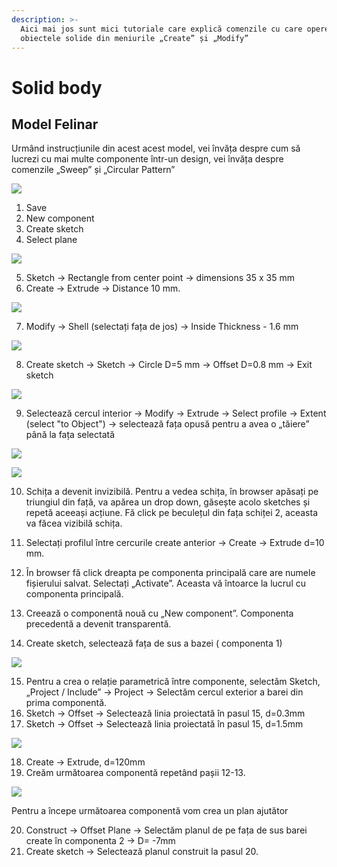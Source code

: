 ```yaml
---
description: >-
  Aici mai jos sunt mici tutoriale care explică comenzile cu care operezi pe
  obiectele solide din meniurile „Create” și „Modify”
---
```


# Solid body

## Model Felinar

Urmând instrucțiunile din acest acest model, vei învăța despre cum să lucrezi cu mai multe componente într-un design, vei învăța despre comenzile „Sweep” și „Circular Pattern”

![](../.gitbook/assets/image%20%2858%29.png)

1. Save
2. New component
3. Create sketch
4. Select plane

![](../.gitbook/assets/image%20%28145%29.png)

5. Sketch -&gt; Rectangle from center point -&gt; dimensions 35 x 35 mm  
6. Create -&gt; Extrude -&gt; Distance 10 mm.

![](../.gitbook/assets/image%20%28123%29.png)

7. Modify -&gt; Shell \(selectați fața de jos\) -&gt; Inside Thickness - 1.6 mm

![](../.gitbook/assets/image%20%28117%29.png)

8. Create sketch -&gt; Sketch -&gt; Circle D=5 mm -&gt; Offset D=0.8 mm -&gt; Exit sketch

![](../.gitbook/assets/image%20%28137%29.png)

9. Selectează cercul interior -&gt; Modify -&gt; Extrude -&gt; Select profile -&gt; Extent \(select "to Object"\) -&gt; selectează fața opusă pentru a avea o „tăiere” până la fața selectată

![](../.gitbook/assets/image%20%28107%29.png)

![](../.gitbook/assets/image%20%2830%29.png)

10. Schița a devenit invizibilă. Pentru a vedea schița, în browser apăsați pe triungiul din față, va apărea un drop down, găsește acolo sketches și repetă aceeași acțiune. Fă click pe beculețul din fața schiței 2, aceasta va făcea vizibilă schița.  
11. Selectați profilul între cercurile create anterior -&gt; Create -&gt; Extrude d=10 mm.

12. În browser fă click dreapta pe componenta principală care are numele fișierului salvat. Selectați „Activate”. Aceasta vă întoarce la lucrul cu componenta principală.  
13. Creează o componentă nouă cu „New component”. Componenta precedentă a devenit transparentă.  
14. Create sketch, selectează fața de sus a bazei \( componenta 1\)

![](../.gitbook/assets/image%20%28121%29.png)

15. Pentru a crea o relație parametrică între componente, selectăm Sketch, „Project / Include” -&gt; Project -&gt; Selectăm cercul exterior a barei din prima componentă.   
16. Sketch -&gt; Offset -&gt; Selectează linia proiectată în pasul 15, d=0.3mm  
17. Sketch -&gt; Offset -&gt; Selectează linia proiectată în pasul 15, d=1.5mm  
 

![](../.gitbook/assets/image%20%2865%29.png)

18. Create -&gt; Extrude, d=120mm  
19. Creăm următoarea componentă repetând pașii 12-13.

![](../.gitbook/assets/image%20%28109%29.png)

Pentru a începe următoarea componentă vom crea un plan ajutător

20. Construct -&gt; Offset Plane -&gt; Selectăm planul de pe fața de sus  barei create în componenta 2 -&gt; D= -7mm  
21. Create sketch -&gt; Selectează planul construit la pasul 20.

